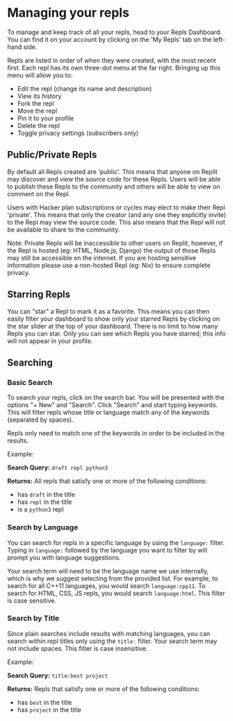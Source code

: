 # Managing your repls

To manage and keep track of all your repls, head to your Repls Dashboard. You can find it on your account by clicking on the 'My Repls' tab on the left-hand side.

Repls are listed in order of when they were created, with the most recent first. Each repl has its own three-dot menu at the far right. Bringing up this menu will allow you to:

- Edit the repl (change its name and description)
- View its history
- Fork the repl
- Move the repl
- Pin it to your profile
- Delete the repl
- Toggle privacy settings (subscribers only)

## Public/Private Repls

By default all Repls created are 'public'. This means that anyone on Replit may discover and view the source code for these Repls. Users will be able to publish these Repls to the community and others will be able to view on comment on the Repl.

Users with Hacker plan subscriptions or cycles may elect to make their Repl 'private'. This means that only the creator (and any one they explicitly invite) to the Repl may view the source code. This also means that the Repl will not be available to share to the community.

Note: Private Repls will be inaccessible to other users on Replit, however, if the Repl is hosted (eg: HTML, Node.js, Django) the output of those Repls may still be accessible on the internet. If you are hosting sensitive information please use a non-hosted Repl (eg: Nix) to ensure complete privacy.

## Starring Repls

You can "star" a Repl to mark it as a favorite. This means you can then easily filter your dashboard to show only your starred Repls by clicking on the star slider at the top of your dashboard. There is no limit to how many Repls you can star. Only you can see which Repls you have starred; this info will not appear in your profile.

## Searching

### Basic Search

To search your repls, click on the search bar. You will be presented with the options "+ New" and "Search". Click "Search" and start typing keywords. This will filter repls whose title or language match any of the keywords (separated by spaces).

Repls only need to match one of the keywords in order to be included in the results.

Example:

**Search Query:** `draft repl python3`

**Returns:**
All repls that satisfy one or more of the following conditions:

- has `draft` in the title
- has `repl` in the title
- is a `python3` repl

### Search by Language

You can search for repls in a specific language by using the `language:` filter.
Typing in `language:` followed by the language you want to filter by will prompt
you with language suggestions.

Your search term will need to be the language name we use internally, which is why
we suggest selecting from the provided list. For example, to search for all C++11
languages, you would search `language:cpp11`. To search for HTML, CSS, JS repls,
you would search `language:html`. This filter is case sensitive.

### Search by Title

Since plain searches include results with matching languages, you can search within repl titles only using the `title:` filter. Your search term may not include spaces.
This filter is case insensitive.

Example:

**Search Query:** `title:best project`

**Returns:**
Repls that satisfy one or more of the following conditions:

- has `best` in the title
- has `project` in the title
